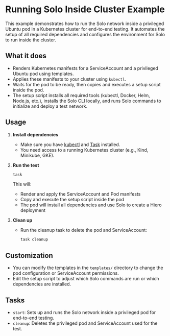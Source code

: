 # Running Solo Inside Cluster Example

This example demonstrates how to run the Solo network inside a privileged Ubuntu pod in a Kubernetes cluster for end-to-end testing. It automates the setup of all required dependencies and configures the environment for Solo to run inside the cluster.

## What it does

* Renders Kubernetes manifests for a ServiceAccount and a privileged Ubuntu pod using templates.
* Applies these manifests to your cluster using `kubectl`.
* Waits for the pod to be ready, then copies and executes a setup script inside the pod.
* The setup script installs all required tools (kubectl, Docker, Helm, Node.js, etc.), installs the Solo CLI locally, and runs Solo commands to initialize and deploy a test network.

## Usage

1. **Install dependencies**
   * Make sure you have [kubectl](https://kubernetes.io/docs/tasks/tools/) and [Task](https://taskfile.dev/) installed.
   * You need access to a running Kubernetes cluster (e.g., Kind, Minikube, GKE).

2. **Run the test**
   ```sh
   task
   ```
   This will:
   * Render and apply the ServiceAccount and Pod manifests
   * Copy and execute the setup script inside the pod
   * The pod will install all dependencies and use Solo to create a Hiero deployment

3. **Clean up**
   * Run the cleanup task to delete the pod and ServiceAccount:
     ```sh
     task cleanup
     ```

## Customization

* You can modify the templates in the `templates/` directory to change the pod configuration or ServiceAccount permissions.
* Edit the setup script to adjust which Solo commands are run or which dependencies are installed.

## Tasks

* `start`: Sets up and runs the Solo network inside a privileged pod for end-to-end testing.
* `cleanup`: Deletes the privileged pod and ServiceAccount used for the test.
